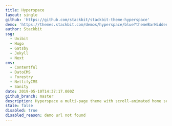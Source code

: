 ```yaml
---
title: Hyperspace
layout: single
github: 'https://github.com/stackbit/stackbit-theme-hyperspace'
demo: 'https://themes.stackbit.com/demos/hyperspace/blue?themeBarHidden=true'
author: Stackbit
ssg:
  - Unibit
  - Hugo
  - Gatsby
  - Jekyll
  - Next
cms:
  - Contentful
  - DatoCMS
  - Forestry
  - NetlifyCMS
  - Sanity
date: 2019-05-10T14:37:17.000Z
github_branch: master
description: Hyperspace a multi-page theme with scroll-animated home sections for Stackbit
stale: false
disabled: true
disabled_reason: demo url not found
---
```

